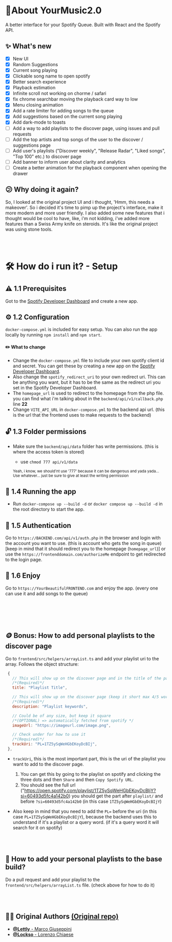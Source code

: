 
# 📃About **YourMusic2.0**
A better interface for your Spotify Queue. Built with React and the Spotify API.

##  ✨ What's new 
- [x] New UI
- [X] Random Suggestions
- [X] Current song playing
- [X] Clickable song name to open spotify
- [X] Better search experience
- [X] Playback estimation
- [x] Infinite scroll not working on chorme / safari
- [X] fix chrome searchbar moving the playback card way to low 
- [X] Menu closing animation
- [x] Add a rate limiter for adding songs to the queue
- [x] Add suggestions based on the current song playing
- [x] Add dark-mode to toasts
- [ ] Add a way to add playlists to the discover page, using issues and pull requests
- [ ] Add the top artists and top songs of the user to the discover / suggestions page
- [ ] Add user's playlists ("Discover weekly", "Release Radar", "Liked songs", "Top 100" etc.) to discover page
- [ ] Add banner to inform user about clarity and analytics
- [ ] Create a better animation for the playback component when opening the drawer

## 😕 Why doing it again?
So, I looked at the original project UI and i thought, 'Hmm, this needs a makeover'. So i decided it's time to pimp up the project's interface, make it more modern and more user friendly. I also added some new features that i thought would be cool to have, like, i'm not kidding, i've added more features than a Swiss Army knife on steroids. It's like the original project was using stone tools.

<br/><br/>

# 🛠️ How do i run it? - Setup
## ⚠️ 1.1 Prerequisites
Got to the [Spotify Developer Dashboard](https://developer.spotify.com/dashboard/applications) and create a new app.

## ⚙️ 1.2 Configuration
`docker-compose.yml` is included for easy setup. You can also run the app locally by running `npm install` and `npm start`.

#### ✏️ What to change
- Change the `docker-compose.yml` file to include your own spotify client id and secret. You can get these by creating a new app on the [Spotify Developer Dashboard](https://developer.spotify.com/dashboard/applications).
- Also change the `spotify_redirect_uri` to your own redirect uri. This can be anything you want, but it has to be the same as the redirect uri you set in the Spotify Developer Dashboard.
- The `homepage_url` is used to redirect to the homepage from the php file.
you can find what i'm talking about in the `backend/api/v1/callback.php` line **22**
- Change `VITE_API_URL` in `docker-compose.yml` to the backend api url. (this is the url that the frontend uses to make requests to the backend)

## 🔓 1.3 Folder permissions
- Make sure the `backend/api/data` folder has write permissions. (this is where the access token is stored)
  - use `chmod 777 api/v1/data` 
  
   <sub>Yeah, i know, we should'nt use '777' because it can be dangerous and yada yada... Use whatever... just be sure to give at least the writing permission</sub>  

## 🛫 1.4 Running the app
- Run `docker-compose up --build -d` or ``docker compose up --build -d`` in the root directory to start the app.   

## 👮 1.5 Authentication
Go to `https://BACKEND.com/api/v1/auth.php` in the browser and login with the account you want to use. (this is account who gets the song in queue) [keep in mind that it should redirect you to the homepage (`homepage_url`)]
or use the `https://frontenddomain.com/authorizeMe` endpoint to get redirected to the login page. 

## 🎉 1.6 Enjoy
Go to `https://YourBeautifulFRONTEND.com` and enjoy the app. (every one can use it and add songs to the queue)   

<br/>

<br/><br/>

## 🪙 Bonus: How to add personal playlists to the discover page   
Go to `frontend/src/helpers/arrayList.ts` and add your playlist uri to the array. Follows the object structure:
 ```javascript
  {
    // This will show up on the discover page and in the title of the page
    /*(Required)*/ 
    title: "Playlist Title", 

    // This will show up on the discover page (keep it short max 4/5 words)
    /*(Required)*/
    description: "Playlist keywords", 

    // Could be of any size, but keep it square 
    /*(OPTIONAL) => automatically fetched from spotify */
    imageUrl: "https://imageurl.com/image.png", 

    // Check under for how to use it
    /*(Required)*/
    trackUri: "PL=1TZ5ySqWeHGbEKoyDcBIj", 
  },
  ```   
  - `trackUri`, this is the most important part, this is the uri of the playlist you want to add to the discover page. 
     1. You can get this by going to the playlist on spotify and clicking the three dots and then `Share` and then `Copy Spotify URL`. 
     2. You should see the full url ("https://open.spotify.com/playlist/1TZ5ySqWeHGbEKoyDcBIjY?si=60493d5fc4a142b0)
    you should get the part after `playlist/` and before `?si=60493d5fc4a142b0` (in this case `1TZ5ySqWeHGbEKoyDcBIjY`)




  - Also keep in mind that you need to add the `PL=` before the uri (in this case `PL=1TZ5ySqWeHGbEKoyDcBIjY`), because the backend uses this to understand if it's a playlist or a query word. (if it's a query word it will search for it on spotify)


<br/><br/>


## 🎷 How to add your personal playlists to the base build?
Do a pull request and add your playlist to the `frontend/src/helpers/arrayList.ts` file. (check above for how to do it)

<br/><br/>

## 🧑‍🔬 Original Authors [(Original repo)](https://github.com/Lettly/YourMusic)
- [ **@Lettly** - Marco Giuseppini ](https://github.com/Lettly)
- [**@Lockso** - Lorenzo Chiaese](https://github.com/Lockso)


 
